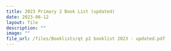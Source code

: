 ```yaml
---
title: 2023 Primary 2 Book List (updated)
date: 2023-06-12
layout: file
description: ""
image: ""
file_url: /files/Booklists/qt p2 booklist 2023 - updated.pdf
---
```

